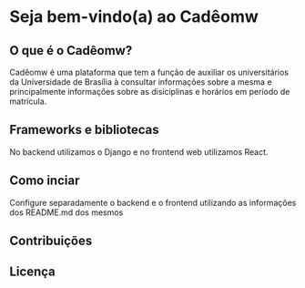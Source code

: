 # Seja bem-vindo(a) ao Cadêomw

## O que é o Cadêomw?

Cadêomw é uma plataforma que tem a função de auxiliar os universitários da Universidade de Brasília à consultar informações sobre a mesma e principalmente informações sobre as disiciplinas e horários em período de matrícula.

## Frameworks e bibliotecas

No backend utilizamos o Django e no frontend web utilizamos React.

## Como inciar

Configure separadamente o backend e o frontend utilizando as informações dos README.md dos mesmos

## Contribuições


## Licença 
